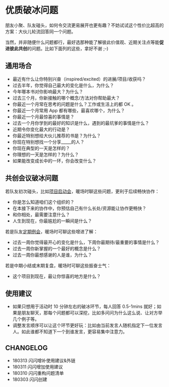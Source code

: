 # 优质破冰问题

朋友小聚、队友碰头，如何令交流更易展开也更有趣？不妨试试这个性价比超高的方案：大伙儿轮流回答同一个问题。

当然，并非随便什么问题都行，最好选那种能了解彼此价值观、近期关注点等能**促进彼此共创**的问题。比如下面列的这些，拿好不谢 ;-)



## 通用场合

- 最近有什么让你特别兴奋（inspired/excited）的进展/项目/收获吗？
- 过去半年，你觉得自己最大的变化是什么，为什么？
- 今年哪本书对你影响最大？为什么？
- 过去三个月，你新接触的哪个概念/方法对你帮助最大？
- 你最近一个月常在思考的问题是什么？工作或生活上的都 OK 。
- 你最近一个月常用 App 都有哪些，最喜欢哪个，为什么？
- 你最近一个月最惊喜的事情是？
- 过去一个月你学到的最好的知识是什么，遇到的最坑爹的事情是什么？
- 近期令你变化最大的行动是？
- 你最近特别想给大伙儿推荐的书是？为什么？
- 你现在特别想找一个分享_____的人？
- 你现在典型的一天是怎样的？
- 你理想的一天是怎样的？为什么？
- 如果能改变成长中的一环，你会改变什么？

## 共创会议破冰问题

若队友初次碰头，比如[项目启动会](https://github.com/OpenMindClub/Share/wiki/HbHostProjectStartupMeeting)，暖场时聊这些问题，更利于后续畅快协作：

- 你是怎么知道咱们这个组织的？
- 在本接下来的协作中，你预估自己有什么长处/资源能让协作更畅快？
- 和你相处，最需要注意什么？
- 人生到现在，你最尴尬的一瞬间是什么？

若是队友[定期例会](https://github.com/OpenMindClub/Share/wiki/HbHostCollaborateMeeting)，暖场时可聊这些增进了解：

- 过去一周你觉得最开心的变化是什么，下周你最期待/最重要的事情是什么？
- 过去一周你新掌握的一个最好的概念是什么？
- 过去一周你最想感谢的人是谁，为什么？

若是中期小结或末期复盘，暖场时可聊这些振奋士气：


- 这个项目到现在，最让你惊喜的地方是什么？

## 使用建议

- 如果只想用于活动时 10 分钟左右的破冰环节，每人回答 0.5-1mins 就好；如果是朋友聊天，那每个问题都可以深挖，比如多问问为什么这么说、让对方举几个例子等。
- 调整发言顺序可以让这个环节更好玩：比如由当前发言人随机指定下一位发言人。如此谁都不知道下一个到谁发言，更容易集中注意力。


## CHANGELOG 

- 180313 闪闪增补使用建议&外链
- 180311 闪闪增加使用建议
- 180310 闪闪重构问题清单
- 180303 闪闪创建

